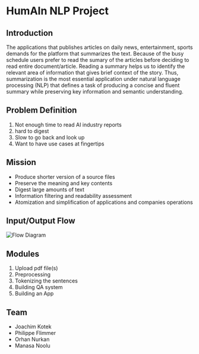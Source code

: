 # HumAIn NLP Project

## Introduction

The applications that publishes articles on daily news, entertainment, sports demands for the platform that summarizes the text. Because of the busy schedule users prefer to read the sumary of the articles before deciding to read entire document/article. Reading a summary helps us to identify the relevant area of information that gives brief context of the story. Thus, summarization is the most essential application under natural language processing (NLP) that defines a task of producing a concise and fluent summary while preserving key information and semantic understanding.

## Problem Definition
1. Not enough time to read AI industry reports
2. hard to digest
3. Slow to go back and look up
4. Want to have use cases at fingertips

## Mission
* Produce shorter version of a source files 
* Preserve the meaning and key contents
* Digest large amounts of text
* Information filtering and readability assessment
* Atomization and simplification of applications and companies operations

## Input/Output Flow
![Flow Diagram](https://drive.google.com/file/d/1JuQWMdJcXJfkjt0hnDm4hE6_HdL9EkCO/view?usp=sharing)
## Modules
1. Upload pdf file(s)
2. Preprocessing
3. Tokenizing the sentences
4. Building QA system
5. Building an App

## Team
* Joachim Kotek
* Philippe Flimmer
* Orhan Nurkan
* Manasa Noolu







